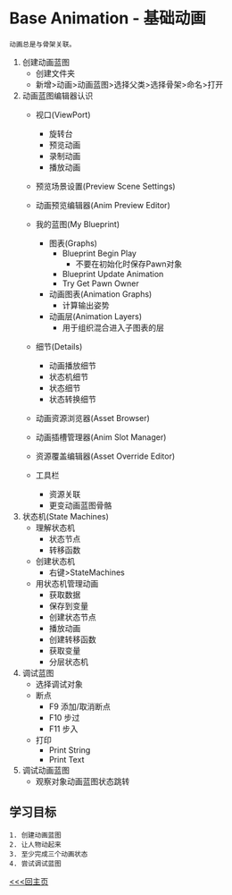 # Base Animation - 基础动画
    动画总是与骨架关联。
1. 创建动画蓝图
    + 创建文件夹
    + 新增>动画>动画蓝图>选择父类>选择骨架>命名>打开
2. 动画蓝图编辑器认识
    + 视口(ViewPort)
        - 旋转台
        - 预览动画
        - 录制动画
        - 播放动画
    + 预览场景设置(Preview Scene Settings)
    + 动画预览编辑器(Anim Preview Editor)
    
    + 我的蓝图(My Blueprint)
        - 图表(Graphs)
            + Blueprint Begin Play
                - 不要在初始化时保存Pawn对象
            + Blueprint Update Animation
            + Try Get Pawn Owner
        - 动画图表(Animation Graphs)
            + 计算输出姿势
        - 动画层(Animation Layers)
            + 用于组织混合进入子图表的层
    + 细节(Details)
        + 动画播放细节
        + 状态机细节
        + 状态细节
        + 状态转换细节
    
    
    + 动画资源浏览器(Asset Browser)
    + 动画插槽管理器(Anim Slot Manager)
    + 资源覆盖编辑器(Asset Override Editor)

    + 工具栏
        - 资源关联
        - 更变动画蓝图骨骼
3. 状态机(State Machines)
    + 理解状态机
        - 状态节点
        - 转移函数
    + 创建状态机
        - 右键>StateMachines
    + 用状态机管理动画
        - 获取数据
        - 保存到变量
        - 创建状态节点
        - 播放动画
        - 创建转移函数
        - 获取变量
        - 分层状态机
4. 调试蓝图
    + 选择调试对象
    + 断点
        - F9 添加/取消断点
        - F10 步过
        - F11 步入
    + 打印
        - Print String
        - Print Text
5. 调试动画蓝图
    + 观察对象动画蓝图状态跳转

## 学习目标
    1. 创建动画蓝图
    2. 让人物动起来
    3. 至少完成三个动画状态
    4. 尝试调试蓝图

[<<<回主页](https://github.com/ora-cat/UE4Handbook)